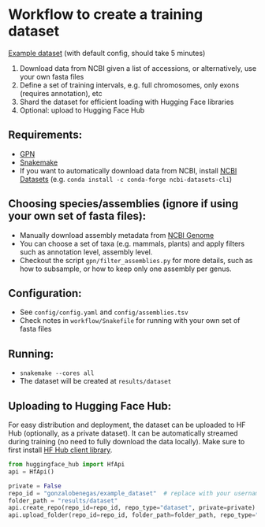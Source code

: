 # Workflow to create a training dataset
[Example dataset](https://huggingface.co/datasets/gonzalobenegas/example_dataset) (with default config, should take 5 minutes)
1. Download data from NCBI given a list of accessions, or alternatively, use your own fasta files
2. Define a set of training intervals, e.g. full chromosomes, only exons (requires annotation), etc
3. Shard the dataset for efficient loading with Hugging Face libraries
4. Optional: upload to Hugging Face Hub

## Requirements:
- [GPN](https://github.com/songlab-cal/gpn)
- [Snakemake](https://snakemake.github.io/)
- If you want to automatically download data from NCBI, install [NCBI Datasets](https://www.ncbi.nlm.nih.gov/datasets/docs/v2/download-and-install/) (e.g. `conda install -c conda-forge ncbi-datasets-cli`)

## Choosing species/assemblies (ignore if using your own set of fasta files):
- Manually download assembly metadata from [NCBI Genome](https://www.ncbi.nlm.nih.gov/data-hub/genome)
- You can choose a set of taxa (e.g. mammals, plants) and apply filters such as annotation level, assembly level.
- Checkout the script `gpn/filter_assemblies.py` for more details, such as how to
subsample, or how to keep only one assembly per genus.

## Configuration:
- See `config/config.yaml` and `config/assemblies.tsv`
- Check notes in `workflow/Snakefile` for running with your own set of fasta files

## Running:
- `snakemake --cores all`
- The dataset will be created at `results/dataset`

## Uploading to Hugging Face Hub:
For easy distribution and deployment, the dataset can be uploaded to HF Hub (optionally, as a private dataset).
It can be automatically streamed during training (no need to fully download the data locally).
Make sure to first install [HF Hub client library](https://huggingface.co/docs/huggingface_hub/index).
```python
from huggingface_hub import HfApi
api = HfApi()

private = False
repo_id = "gonzalobenegas/example_dataset"  # replace with your username, dataset name
folder_path = "results/dataset"
api.create_repo(repo_id=repo_id, repo_type="dataset", private=private)
api.upload_folder(repo_id=repo_id, folder_path=folder_path, repo_type="dataset")
```

